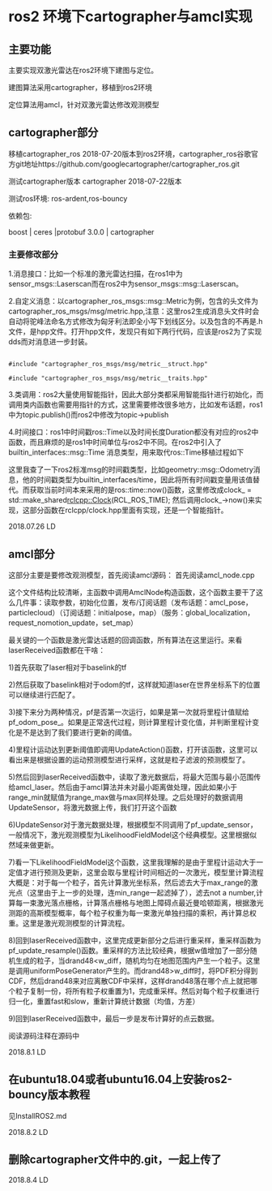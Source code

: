 # ros2 环境下cartographer与amcl实现

## 主要功能
主要实现双激光雷达在ros2环境下建图与定位。

建图算法采用cartographer，移植到ros2环境

定位算法用amcl，针对双激光雷达修改观测模型


## cartographer部分

移植cartographer_ros 2018-07-20版本到ros2环境，cartographer_ros谷歌官方git地址https://github.com/googlecartographer/cartographer_ros.git


测试cartographer版本  cartographer 2018-07-22版本


测试ros环境: ros-ardent,ros-bouncy

依赖包:


boost | ceres |protobuf 3.0.0 | cartographer 


### 主要修改部分

1.消息接口：比如一个标准的激光雷达扫描，在ros1中为sensor_msgs::Laserscan而在ros2中为sensor_msgs::msg::Laserscan。

2.自定义消息：以cartographer_ros_msgs::msg::Metric为例，包含的头文件为cartographer_ros_msgs/msg/metric.hpp,注意：这里ros2生成消息头文件时会自动将驼峰法命名方式修改为匈牙利法即全小写下划线区分。以及包含的不再是.h文件，是hpp文件。打开hpp文件，发现只有如下两行代码，应该是ros2为了实现dds而对消息进一步封装。
<pre><code>
#include "cartographer_ros_msgs/msg/metric__struct.hpp"

#include "cartographer_ros_msgs/msg/metric__traits.hpp"
</code></pre>
 

3.类调用：ros2大量使用智能指针，因此大部分类都采用智能指针进行初始化，而调用类内函数也需要用指针的方式，这里需要修改很多地方，比如发布话题，ros1中为topic.publish()而ros2中修改为topic->publish

4.时间接口：ros1中时间戳ros::Time以及时间长度Duration都没有对应的ros2中函数，而且麻烦的是ros1中时间单位与ros2中不同。在ros2中引入了builtin_interfaces::msg::Time 消息类型，用来取代ros::Time移植过程如下

这里我查了一下ros2标准msg的时间戳类型，比如geometry::msg::Odometry消息，他的时间戳类型为builtin_interfaces/time，因此将所有时间戳变量用该值替代。而获取当前时间本来采用的是ros::time::now()函数，这里修改成clock_ = std::make_shared<rclcpp::Clock>(RCL_ROS_TIME); 然后调用clock_->now()来实现，这部分函数在rclcpp/clock.hpp里面有实现，还是一个智能指针。

2018.07.26 LD

## amcl部分

这部分主要是要修改观测模型，首先阅读amcl源码：
首先阅读amcl_node.cpp

这个文件结构比较清晰，主函数中调用AmclNode构造函数，这个函数主要干了这么几件事：读取参数，初始化位置，发布/订阅话题（发布话题：amcl_pose，particlecloud）（订阅话题：initialpose，map）（服务：global_localization，request_nomotion_update，set_map）

最关键的一个函数是激光雷达话题的回调函数，所有算法在这里运行。来看laserReceived函数都在干啥：

1)首先获取了laser相对于baselink的tf

2)然后获取了baselink相对于odom的tf，这样就知道laser在世界坐标系下的位置可以继续进行匹配了。

3)接下来分为两种情况，pf是否第一次运行，如果是第一次就将里程计值赋给pf_odom_pose_。如果是正常迭代过程，则计算里程计变化值，并判断里程计变化是不是达到了我们要进行更新的阈值。

4)里程计运动达到更新阈值即调用UpdateAction()函数，打开该函数，这里可以看出来是根据设置的运动预测模型进行采样，这就是粒子滤波的预测模型了。

5)然后回到laserReceived函数中，读取了激光数据后，将最大范围与最小范围传给amcl_laser。然后由于amcl算法并未对最小距离做处理，因此如果小于range_min就赋值为range_max做与max同样处理。之后处理好的数据调用UpdateSensor，将激光数据上传，我们打开这个函数

6)UpdateSensor对于激光数据处理，根据模型不同调用了pf_update_sensor，一般情况下，激光观测模型为LikelihoodFieldModel这个经典模型。这里根据似然域来做更新。

7)看一下LikelihoodFieldModel这个函数，这里我理解的是由于里程计运动大于一定值才进行预测及更新，这里会取与里程计时间相近的一次激光，模型里计算流程大概是：对于每一个粒子，首先计算激光坐标系，然后滤去大于max_range的激光点（这里由于上一步的处理，连min_range一起滤掉了），滤去not a number,计算每一束激光落点栅格，计算落点栅格与地图上障碍点最近曼哈顿距离，根据激光测距的高斯模型概率，每个粒子权重为每一束激光单独扫描的乘积，再计算总权重。这里是激光观测模型的计算流程。

8)回到laserReceived函数中，这里完成更新部分之后进行重采样，重采样函数为pf_update_resample()函数。重采样的方法比较经典，根据w值增加了一部分随机生成的粒子，当drand48<w_diff，随机均匀在地图范围内产生一个粒子。这里是调用uniformPoseGenerator产生的。而drand48>w_diff时，将PDF积分得到CDF，然后drand48来对应离散CDF中采样，这样drand48落在哪个点上就把哪个粒子复制一份，将所有粒子权重置为1，完成重采样。然后对每个粒子权重进行归一化，重置fast和slow，重新计算统计数据（均值，方差）

9)回到laserReceived函数中，最后一步是发布计算好的点云数据。

阅读源码注释在源码中

2018.8.1  LD


## 在ubuntu18.04或者ubuntu16.04上安装ros2-bouncy版本教程

见InstallROS2.md

2018.8.2  LD

## 删除cartographer文件中的.git，一起上传了
2018.8.4  LD